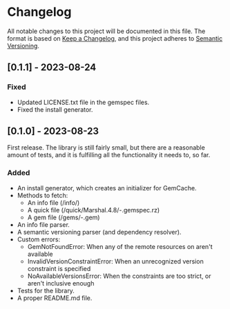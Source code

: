 # Changelog
All notable changes to this project will be documented in this file.
The format is based on [Keep a Changelog](https://keepachangelog.com/en/1.0.0/),
and this project adheres to [Semantic Versioning](https://semver.org/spec/v2.0.0.html).

## [0.1.1] - 2023-08-24

### Fixed
- Updated LICENSE.txt file in the gemspec files.
- Fixed the install generator.

## [0.1.0] - 2023-08-23
First release. The library is still fairly small, but there are a reasonable amount of tests, and
it is fulfilling all the functionality it needs to, so far.

### Added
- An install generator, which creates an initializer for GemCache.
- Methods to fetch:
  - An info file (<host>/info/<gem>)
  - A quick file (<host>/quick/Marshal.4.8/<gem>-<version>.gemspec.rz)
  - A gem file (<host>/gems/<gem>-<version>.gem)
- An info file parser.
- A semantic versioning parser (and dependency resolver).
- Custom errors:
  - GemNotFoundError: When any of the remote resources on <host> aren't available
  - InvalidVersionConstraintError: When an unrecognized version constraint is specified
  - NoAvailableVersionsError: When the constraints are too strict, or aren't inclusive enough
- Tests for the library.
- A proper README.md file.
